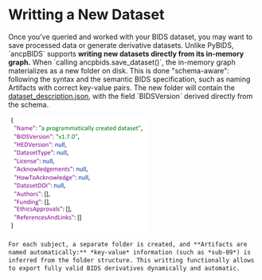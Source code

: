# Writting a New Dataset

Once you've queried and worked with your BIDS dataset, you may want to save processed data or generate derivative datasets. Unlike PyBIDS, ´ancpBIDS´ supports **writing new datasets directly from its in-memory graph.**
When ´calling ancpbids.save_dataset()´, the in-memory graph materializes as a new folder on disk. This is done "schema-aware": following the syntax and the semantic BIDS specification, such as naming Artifacts with correct key-value pairs. The new folder will contain the [dataset_description.json](https://alexisbaxman.github.io/ancpbids_documentation/extra/inmemory.html#the-model-of-a-bids-dataset), with the field ´BIDSVersion´ derived directly from the schema.

![dataset_description_json](../static/dataset_description_json.png)

```{note}
For each subject, a separate folder is created, and **Artifacts are named automatically:** *key-value* information (such as *sub-09*) is inferred from the folder structure. This writting functionally allows to export fully valid BIDS derivatives dynamically and automatic. 

```




